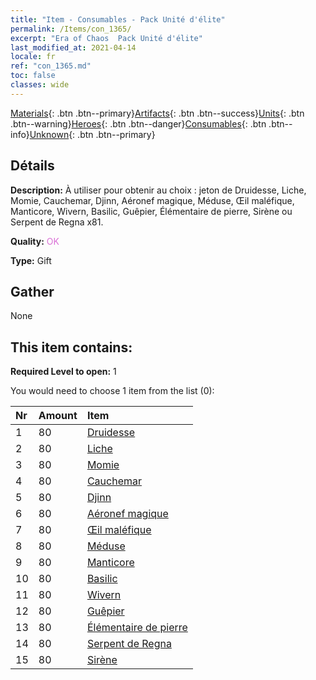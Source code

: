 ```yaml
---
title: "Item - Consumables - Pack Unité d'élite"
permalink: /Items/con_1365/
excerpt: "Era of Chaos  Pack Unité d'élite"
last_modified_at: 2021-04-14
locale: fr
ref: "con_1365.md"
toc: false
classes: wide
---
```

 [Materials](/fr/Items/){: .btn .btn--primary}[Artifacts](/fr/Items/Artifacts/){: .btn .btn--success}[Units](/fr/Items/Units/){: .btn .btn--warning}[Heroes](/fr/Items/Heroes/){: .btn .btn--danger}[Consumables](/fr/Items/Consumables/){: .btn .btn--info}[Unknown](/fr/Items/Unknown/){: .btn .btn--primary}

## Détails
 **Description:** À utiliser pour obtenir au choix : jeton de Druidesse, Liche, Momie, Cauchemar, Djinn, Aéronef magique, Méduse, Œil maléfique, Manticore, Wivern, Basilic, Guêpier, Élémentaire de pierre, Sirène ou Serpent de Regna x81.

 **Quality:** <span style="color: #DA70D6">OK</span>

 **Type:** Gift

## Gather

  None

## This item contains:

 **Required Level to open:** 1

 You would need to choose 1 item from the list (0):

  | Nr | Amount |     Item    |
  |:---|:-------|:------------|
  | 1 | 80 | [Druidesse](/fr/Items/unt_206/) | 
  | 2 | 80 | [Liche](/fr/Items/unt_212/) | 
  | 3 | 80 | [Momie](/fr/Items/unt_215/) | 
  | 4 | 80 | [Cauchemar](/fr/Items/unt_233/) | 
  | 5 | 80 | [Djinn](/fr/Items/unt_239/) | 
  | 6 | 80 | [Aéronef magique](/fr/Items/unt_242/) | 
  | 7 | 80 | [Œil maléfique](/fr/Items/unt_246/) | 
  | 8 | 80 | [Méduse](/fr/Items/unt_247/) | 
  | 9 | 80 | [Manticore](/fr/Items/unt_249/) | 
  | 10 | 80 | [Basilic](/fr/Items/unt_256/) | 
  | 11 | 80 | [Wivern](/fr/Items/unt_258/) | 
  | 12 | 80 | [Guêpier](/fr/Items/unt_260/) | 
  | 13 | 80 | [Élémentaire de pierre](/fr/Items/unt_266/) | 
  | 14 | 80 | [Serpent de Regna](/fr/Items/unt_276/) | 
  | 15 | 80 | [Sirène](/fr/Items/unt_277/) | 
